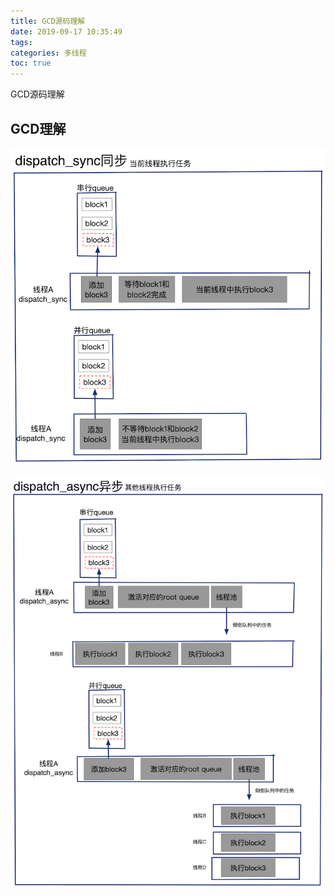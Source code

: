 ```yaml
---
title: GCD源码理解
date: 2019-09-17 10:35:49
tags:
categories: 多线程
toc: true
---
```


GCD源码理解


<!--more-->

## GCD理解

![同步](GCD_Source/dispatch_sync.png)

![异步](GCD_Source/dispatch_async.png)